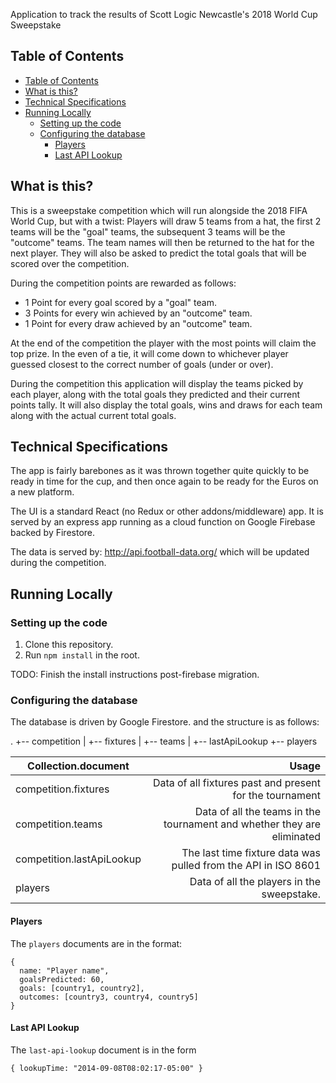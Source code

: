 Application to track the results of Scott Logic Newcastle's 2018 World Cup Sweepstake

## Table of Contents

- [Table of Contents](#table-of-contents)
- [What is this?](#what-is-this)
- [Technical Specifications](#technical-specifications)
- [Running Locally](#running-locally)
  - [Setting up the code](#setting-up-the-code)
  - [Configuring the database](#configuring-the-database)
    - [Players](#players)
    - [Last API Lookup](#last-api-lookup)

## What is this?

This is a sweepstake competition which will run alongside the 2018 FIFA World Cup, but with a twist:
Players will draw 5 teams from a hat, the first 2 teams will be the "goal" teams, the subsequent 3 teams will be the "outcome" teams. The team names will then be returned to the hat for the next player. They will also be asked to predict the total goals that will be scored over the competition.

During the competition points are rewarded as follows:
 * 1 Point for every goal scored by a "goal" team.
 * 3 Points for every win achieved by an "outcome" team.
 * 1 Point for every draw achieved by an "outcome" team.

At the end of the competition the player with the most points will claim the top prize. In the even of a tie, it will come down to whichever player guessed closest to the correct number of goals (under or over).

During the competition this application will display the teams picked by each player, along with the total goals they predicted and their current points tally. It will also display the total goals, wins and draws for each team along with the actual current total goals.

## Technical Specifications

The app is fairly barebones as it was thrown together quite quickly to be ready in time for the cup, and then once again to be ready for the Euros on a new platform.

The UI is a standard React (no Redux or other addons/middleware) app. It is served by an express app running as a cloud function on Google Firebase backed by Firestore.

The data is served by: http://api.football-data.org/ which will be updated during the competition.

## Running Locally
### Setting up the code
1. Clone this repository.
2. Run `npm install` in the root.

TODO: Finish the install instructions post-firebase migration.

### Configuring the database
The database is driven by Google Firestore. and the structure is as follows:

.
+-- competition
|   +-- fixtures
|   +-- teams
|   +-- lastApiLookup
+-- players

| Collection.document       | Usage                                                                    |
|---------------------------|-------------------------------------------------------------------------:|
| competition.fixtures      | Data of all fixtures past and present for the tournament                 |
| competition.teams         | Data of all the teams in the tournament and whether they are eliminated  |
| competition.lastApiLookup |  The last time fixture data was pulled from the API in ISO 8601          |
| players                   | Data of all the players in the sweepstake.                               |

#### Players
The `players` documents are in the format:

```
{
  name: "Player name",
  goalsPredicted: 60,
  goals: [country1, country2],
  outcomes: [country3, country4, country5]
}
```

#### Last API Lookup
The `last-api-lookup` document is in the form

`{ lookupTime: "2014-09-08T08:02:17-05:00" }`